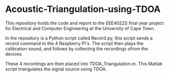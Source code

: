 # Acoustic-Triangulation-using-TDOA
This repository holds the code and report to the EEE4022S final year project for Electrical and Computer Engineering at the University of Cape Town.

In the repository is a Python script called Record.py, this script sends a record command to the 4 Raspberry Pi's. 
The script then plays the calibration sound, and follows by collecting the recordings ofrom the devices.

These 4 recordings are then placed into TDOA_Triangulation.m. This Matlab script triangulates the signal source using TDOA.
